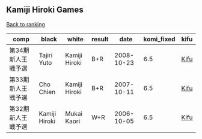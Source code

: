 ## Kamiji Hiroki Games

[Back to ranking](index.md)




| **comp** | **black** | **white** | **result** | **date** | **komi_fixed** | **kifu** | 
| --- | --- | --- | --- | --- | --- | --- |
| 第34期新人王戦予選 | Tajiri Yuto | Kamiji Hiroki | B+R | 2008-10-23 | 6.5 | [Kifu](https://kifudepot.net/kifucontents.php?id=J10szig7sT8kAtcFb%2FKd7w%3D%3D) | 
| 第33期新人王戦予選 | Cho Chien | Kamiji Hiroki | B+R | 2007-10-11 | 6.5 | [Kifu](https://kifudepot.net/kifucontents.php?id=jv8ZhpCA%2Fb7JguYwyTx3lw%3D%3D) | 
| 第32期新人王戦予選 | Kamiji Hiroki | Mukai Kaori | W+R | 2006-10-05 | 6.5 | [Kifu](https://kifudepot.net/kifucontents.php?id=vj2g5bwIMbccZNvz88w3Kw%3D%3D) |




